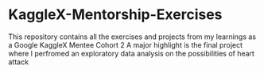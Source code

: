 # KaggleX-Mentorship-Exercises
This repository contains all the exercises and projects from my learnings as a Google KaggleX Mentee Cohort 2
A major highlight is the final project where I perfromed an exploratory data analysis on the possibilities of heart attack
